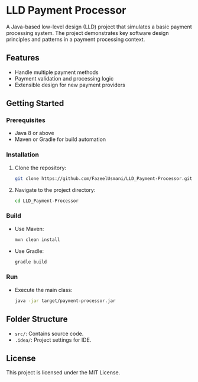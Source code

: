 # LLD Payment Processor

A Java-based low-level design (LLD) project that simulates a basic payment processing system. The project demonstrates key software design principles and patterns in a payment processing context.

## Features
- Handle multiple payment methods
- Payment validation and processing logic
- Extensible design for new payment providers

## Getting Started
### Prerequisites
- Java 8 or above
- Maven or Gradle for build automation

### Installation
1. Clone the repository:
   ```bash
   git clone https://github.com/FazeelUsmani/LLD_Payment-Processor.git
   ```
2. Navigate to the project directory:
   ```bash
   cd LLD_Payment-Processor
   ```

### Build
- Use Maven:
  ```bash
  mvn clean install
  ```

- Use Gradle:
  ```bash
  gradle build
  ```

### Run
- Execute the main class:
  ```bash
  java -jar target/payment-processor.jar
  ```

## Folder Structure
- `src/`: Contains source code.
- `.idea/`: Project settings for IDE.

## License
This project is licensed under the MIT License.
